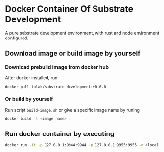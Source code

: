 # Docker Container Of Substrate Development

A pure substrate development environment, with rust and node environment configured.

## Download image or build image by yourself

### Download prebuild image from docker hub

After docker installed, run

```sh
docker pull tolak/substrate-development:v0.6.0
```
### Or build by yourself

Run script ```build-image.sh``` or give a specific image name by runing

```sh
docker build -t <image name> .
```

## Run docker container by executing

```sh
docker run -it -p 127.0.0.1:9944:9944 -p 127.0.0.1:9955:9955 -v <local substrate workspace>:<container workspace> --name substrate tolak/substrate-development:v0.6.0
```
